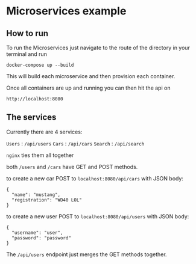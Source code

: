 # Microservices example

## How to run
To run the Microservices just navigate to the route of the directory in your terminal and run
```
docker-compose up --build
```
 This will build each microservice and then provision each container.

Once all containers are up and running you can then hit the api on
```
http://localhost:8080
```

## The services

Currently there are 4 services:

`Users` : `/api/users`
`Cars` : `/api/cars`
`Search` : `/api/search`

`nginx` ties them all together

both `/users` and `/cars` have GET and POST methods.

to create a new car POST to `localhost:8080/api/cars` with JSON body:
```
{
  "name": "mustang",
  "registration": "WD40 LOL"
}
```

to create a new user POST to `localhost:8080/api/users` with JSON body:
```
{
  "username": "user",
  "password": "password"
}
```

The `/api/users` endpoint just merges the GET methods together.
